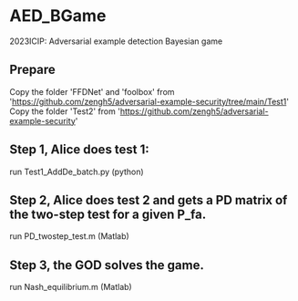 # AED_BGame
2023ICIP: Adversarial example detection Bayesian game

## Prepare
Copy the folder 'FFDNet' and 'foolbox' from 'https://github.com/zengh5/adversarial-example-security/tree/main/Test1'  
Copy the folder 'Test2' from 'https://github.com/zengh5/adversarial-example-security'  

## Step 1, Alice does test 1:  
   run Test1_AddDe_batch.py  (python)

## Step 2, Alice does test 2 and gets a PD matrix of the two-step test for a given P_fa.  
   run PD_twostep_test.m     (Matlab)

## Step 3, the GOD solves the game.  
   run Nash_equilibrium.m    (Matlab)  

